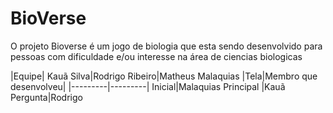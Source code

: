 # BioVerse
O projeto Bioverse é um jogo de biologia que esta sendo desenvolvido para pessoas com dificuldade e/ou interesse na área de ciencias biologicas 

|Equipe|
Kauã Silva|Rodrigo Ribeiro|Matheus Malaquias
|Tela|Membro que desenvolveu|
|---------|---------|
Inicial|Malaquias
Principal |Kauã
Pergunta|Rodrigo
